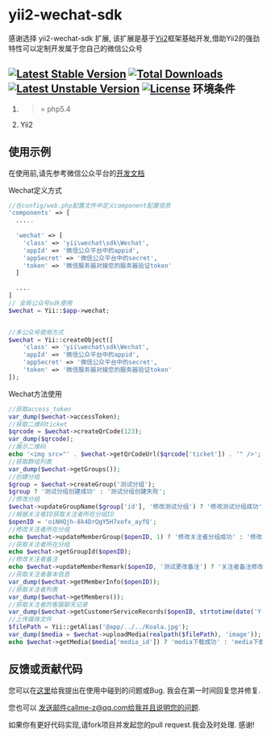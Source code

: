yii2-wechat-sdk
===============

感谢选择 yii2-wechat-sdk 扩展, 该扩展是基于[Yii2](https://github.com/yiisoft/yii2)框架基础开发,借助Yii2的强劲特性可以定制开发属于您自己的微信公众号

[![Latest Stable Version](https://poser.pugx.org/callmez/yii2-wechat-sdk/v/stable.svg)](https://packagist.org/packages/callmez/yii2-wechat-sdk) [![Total Downloads](https://poser.pugx.org/callmez/yii2-wechat-sdk/downloads.svg)](https://packagist.org/packages/callmez/yii2-wechat-sdk) [![Latest Unstable Version](https://poser.pugx.org/callmez/yii2-wechat-sdk/v/unstable.svg)](https://packagist.org/packages/callmez/yii2-wechat-sdk) [![License](https://poser.pugx.org/callmez/yii2-wechat-sdk/license.svg)](https://packagist.org/packages/callmez/yii2-wechat-sdk)
环境条件
------------
1. >= php5.4
2. Yii2


使用示例
------------
在使用前,请先参考微信公众平台的[开发文档](http://mp.weixin.qq.com/wiki/index.php?title=%E9%A6%96%E9%A1%B5)

Wechat定义方式
```php
//在config/web.php配置文件中定义component配置信息
'components' => [
  .....
  
  'wechat' => [
    'class' => 'yii\wechat\sdk\Wechat',
    'appId' => '微信公众平台中的appid',
    'appSecret' => '微信公众平台中的secret',
    'token' => '微信服务器对接您的服务器验证token'
  ]
  
  ....
]
// 全局公众号sdk使用
$wechat = Yii::$app->wechat; 


//多公众号使用方式
$wechat = Yii::createObject([
    'class' => 'yii\wechat\sdk\Wechat',
    'appId' => '微信公众平台中的appid',
    'appSecret' => '微信公众平台中的secret',
    'token' => '微信服务器对接您的服务器验证token'
]);
```
Wechat方法使用
```php
//获取access_token
var_dump($wechat->accessToken);
//获取二维码ticket
$qrcode = $wechat->createQrCode(123);
var_dump($qrcode);
//展示二维码
echo '<img src="' . $wechat->getQrCodeUrl($qrcode['ticket']) . '" />';
//获取群组列表
var_dump($wechat->getGroups());
//创建分组
$group = $wechat->createGroup('测试分组');
$group ? '测试分组创建成功' : '测试分组创建失败';
//修改分组
$wechat->updateGroupName($group['id'], '修改测试分组') ? '修改测试分组成功' : '测试分组创建失败';
//根据关注者ID获取关注者所在分组ID
$openID = 'oiNHQjh-8k4DrQgY5H7xofx_ayfQ';
//修改关注者所在分组
echo $wechat->updateMemberGroup($openID, 1) ? '修改关注者分组成功' : '修改关注者分组失败';
//获取关注者所在分组
echo $wechat->getGroupId($openID);
//修改关注者备注
echo $wechat->updateMemberRemark($openID, '测试更改备注') ? '关注者备注修改成功' : '关注者备注修改失败';
//获取关注者基本信息
var_dump($wechat->getMemberInfo($openID));
//获取关注者列表
var_dump($wechat->getMembers());
//获取关注者的客服聊天记录
var_dump($wechat->getCustomerServiceRecords($openID, strtotime(date('Y-01-01 00:00:00')), time()));
//上传媒体文件
$filePath = Yii::getAlias('@app/../../Koala.jpg');
var_dump($media = $wechat->uploadMedia(realpath($filePath), 'image'));
echo $wechat->getMedia($media['media_id']) ? 'media下载成功' : 'media下载失败';

```


反馈或贡献代码
------------
您可以在[这里](https://github.com/callmez/yii2-wechat-sdk/issues)给我提出在使用中碰到的问题或Bug.
我会在第一时间回复您并修复.

您也可以 发送邮件callme-z@qq.com给我并且说明您的问题.

如果你有更好代码实现,请fork项目并发起您的pull request.我会及时处理. 感谢!
